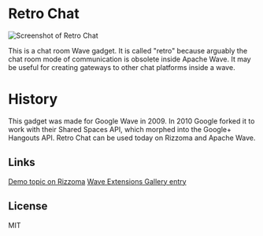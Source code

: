 # Retro Chat

![Screenshot of Retro Chat](http://celehner.com/gadgets/retro-chat/images/screenshot.png)

This is a chat room Wave gadget. It is called "retro" because arguably the chat
room mode of communication is obsolete inside Apache Wave. It may be useful for
creating gateways to other chat platforms inside a wave.

# History

This gadget was made for Google Wave in 2009. In 2010 Google forked it to work
with their Shared Spaces API, which morphed into the Google+ Hangouts API.
Retro Chat can be used today on Rizzoma and Apache Wave.

## Links

[Demo topic on Rizzoma](https://rizzoma.com/topic/01cfe6fa731b208304d9b48b59fc1e4d/)
[Wave Extensions Gallery entry](https://wavygallery.appspot.com/gallery/info/ddbe5e239e50e85c)

## License

MIT
